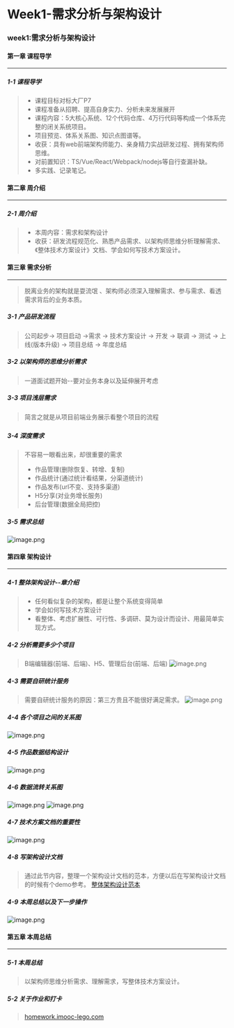 # Week1-需求分析与架构设计

### week1:需求分析与架构设计


#### 第一章 课程导学

---

##### 1-1 课程导学


> - 课程目标对标大厂P7
> - 课程准备从招聘、提高自身实力、分析未来发展展开
> - 课程内容：5大核心系统、12个代码仓库、4万行代码等构成一个体系完整的闭关系统项目。
> - 项目预览、体系关系图、知识点图谱等。
> - 收获：具有web前端架构师能力、亲身精力实战研发过程、拥有架构师思维。
> - 对前置知识：TS/Vue/React/Webpack/nodejs等自行查漏补缺。
> - 多实践、记录笔记。



#### 第二章 周介绍

---

##### 2-1 周介绍


> - 本周内容：需求和架构设计
> - 收获：研发流程规范化、熟悉产品需求、以架构师思维分析理解需求、《整体技术方案设计》文档、学会如何写技术方案设计。



#### 第三章 需求分析

---

> 脱离业务的架构就是耍流氓 、架构师必须深入理解需求、参与需求、看透需求背后的业务本质。



##### 3-1 产品研发流程


> 公司起步-> 项目启动 ->需求 -> 技术方案设计 -> 开发 -> 联调 -> 测试 -> 上线(版本升级) -> 项目总结 -> 年度总结



##### 3-2 以架构师的思维分析需求


> 一道面试题开始--要对业务本身以及延伸展开考虑



##### 3-3 项目浅层需求


> 简言之就是从项目前端业务展示看整个项目的流程

##### 
##### 3-4 深度需求


> 不容易一眼看出来，却很重要的需求
> - 作品管理(删除恢复、转增、复制)
> - 作品统计(通过统计看结果，分渠道统计)
> - 作品发布(url不变、支持多渠道)
> - H5分享(对业务增长服务)
> - 后台管理(数据全局把控)



##### 3-5 需求总结
![image.png](./images/0101.png)


#### 第四章 架构设计

---

##### 4-1 整体架构设计--章介绍


> - 任何看似复杂的架构，都是让整个系统变得简单
> - 学会如何写技术方案设计
> - 看整体、考虑扩展性、可行性、多调研、莫为设计而设计、用最简单实现方式。



##### 4-2 分析需要多少个项目


> B端编辑器(前端、后端)、H5、管理后台(前端、后端)
> ![image.png](./images/0102.png)



##### 4-3 需要自研统计服务


> 需要自研统计服务的原因：第三方贵且不能很好满足需求。
> ![image.png](./images/0103.png)



##### 4-4 各个项目之间的关系图
![image.png](./images/0104.png)


##### 4-5 作品数据结构设计
![image.png](./images/0105.png)


##### 4-6 数据流转关系图
![image.png](./images/0106.png)
![image.png](./images/0107.png)


##### 4-7 技术方案文档的重要性
![image.png](./images/0108.png)


##### 4-8 写架构设计文档


> 通过此节内容，整理一个架构设计文档的范本，方便以后在写架构设计文档的时候有个demo参考。
> [整体架构设计范本](https://www.yuque.com/liugezhou/jiagou/qs4mtc)



##### 4-9 本周总结以及下一步操作


![image.png](./images/0109.png)
#### 第五章 本周总结

---

##### 5-1 本周总结


> 以架构师思维分析需求、理解需求，写整体技术方案设计。



##### 5-2 关于作业和打卡


> [homework.imooc-lego.com](homework.imooc-lego.com)

















